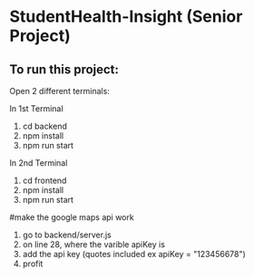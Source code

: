 # StudentHealth-Insight (Senior Project)

## To run this project:
Open 2 different terminals:


In 1st Terminal
1. cd backend 
2. npm install
3. npm run start


In 2nd Terminal
1. cd frontend 
2. npm install
3. npm run start

#make the google maps api work
1. go to backend/server.js
2. on line 28, where the varible apiKey is 
3. add the api key (quotes included ex apiKey = "123456678")
4. profit 


